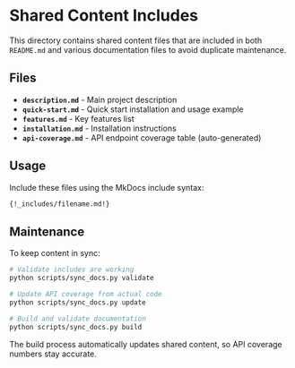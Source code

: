# Shared Content Includes

This directory contains shared content files that are included in both `README.md` and various documentation files to avoid duplicate maintenance.

## Files

- **`description.md`** - Main project description
- **`quick-start.md`** - Quick start installation and usage example
- **`features.md`** - Key features list
- **`installation.md`** - Installation instructions
- **`api-coverage.md`** - API endpoint coverage table (auto-generated)

## Usage

Include these files using the MkDocs include syntax:

```markdown
{!_includes/filename.md!}
```

## Maintenance

To keep content in sync:

```bash
# Validate includes are working
python scripts/sync_docs.py validate

# Update API coverage from actual code
python scripts/sync_docs.py update

# Build and validate documentation
python scripts/sync_docs.py build
```

The build process automatically updates shared content, so API coverage numbers stay accurate.
